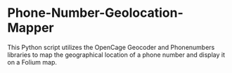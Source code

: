 # Phone-Number-Geolocation-Mapper
This Python script utilizes the OpenCage Geocoder and Phonenumbers libraries to map the geographical location of a phone number and display it on a Folium map.
